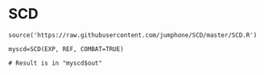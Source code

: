 # SCD


    source('https://raw.githubusercontent.com/jumphone/SCD/master/SCD.R')
    
    myscd=SCD(EXP, REF, COMBAT=TRUE)
    
    # Result is in "myscd$out"
    
    
